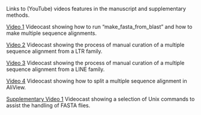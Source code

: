 Links to (YouTube) videos features in the manuscript and supplementary methods.


[Video 1](https://youtu.be/9iwNZwjahPQ)
Videocast showing how to run “make_fasta_from_blast” and how to make multiple sequence alignments.


[Video 2](https://youtu.be/sWfi2iQc5Vw)
Videocast showing the process of manual curation of a multiple sequence alignment from a LTR family.

[Video 3](https://youtu.be/tlbojVofi_4)
Videocast showing the process of manual curation of a multiple sequence alignment from a LINE family.

[Video 4](https://youtu.be/Y846uEthbXU)
Videocast showing how to split a multiple sequence alignment in AliView.

[Supplementary Video 1](https://youtu.be/Zo6yDiIPvTU)
Videocast showing a selection of Unix commands to assist the handling of FASTA flies.


